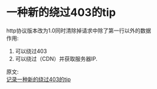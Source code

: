 # 一种新的绕过403的tip
http协议版本改为1.0同时清除掉请求中除了第一行以外的数据  
作用:  
1. 可以绕过403
2. 可以绕过（CDN）并获取服务器IP.



原文:  
[记录一种新的绕过403的tip](https://mp.weixin.qq.com/s/o00V2a3kAEHB5leIIWAZKA)
